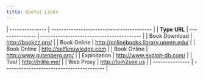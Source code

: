 ```yaml
---
title: Useful Links
---
```


| --------------- | ----------------------------------------- |
| **Type**        **URL**
| --------------- | ----------------------------------------- |
| Book Download   | <http://bookzz.org/> |
| Book Online     | <http://onlinebooks.library.upenn.edu/> |
| Book Online     | <http://selfknowledge.com> |
| Book Online     | <http://www.gutenberg.org/> |
| Exploitation    | <http://www.exploit-db.com/> |
| Tool            | <http://hilite.me/> |
| Web Proxy       | <http://tom2see.us> |
| --------------- | ----------------------------------------- |
